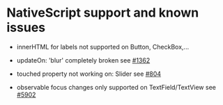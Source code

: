 # NativeScript support and known issues

* innerHTML for labels not supported on Button, CheckBox,...

* updateOn: 'blur' completely broken
      see [#1362](https://github.com/NativeScript/nativescript-angular/issues/1362)

* touched property not working on: Slider
   see [#804](https://github.com/NativeScript/nativescript-angular/issues/804)

* observable focus changes only supported on TextField/TextView
   see [#5902](https://github.com/NativeScript/NativeScript/issues/5902)
